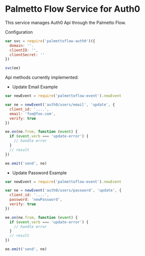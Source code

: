 # Palmetto Flow Service for Auth0

This service manages Auth0 Api through the Palmetto Flow.

Configuration

``` js
var svc = require('palmettoflow-auth0')({
  domain: ''.
  clientID: '',
  clientSecret: ''
})

svc(ee)
```

Api methods currently implemented:

* Update Email Example

``` js
var newEvent = require('palmettoflow-event').newEvent

var ne = newEvent('auth0/users/email', 'update', {
  client_id: '....',
  email: 'foo@foo.com',
  verify: true
})

ee.on(ne.from, function (event) {
  if (event.verb === 'update-error') {
    // handle error
  }
  // result
})

ee.emit('send', ne)
```


* Update Password Example

``` js
var newEvent = require('palmettoflow-event').newEvent

var ne = newEvent('auth0/users/password', 'update', {
  client_id: '....',
  password: 'newPassword',
  verify: true
})

ee.on(ne.from, function (event) {
  if (event.verb === 'update-error') {
    // handle error
  }
  // result
})

ee.emit('send', ne)
```

